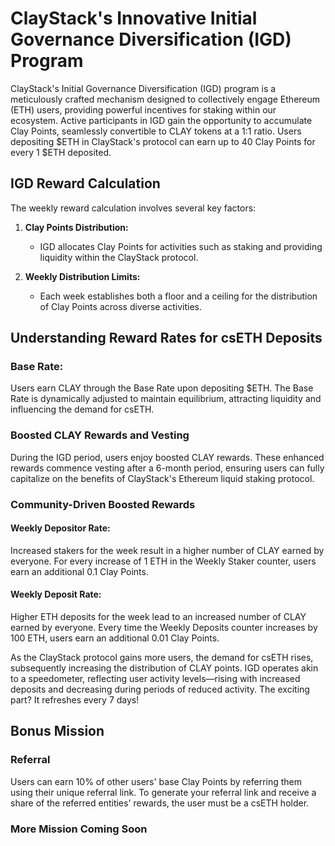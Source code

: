# ClayStack's Innovative Initial Governance Diversification (IGD) Program

ClayStack's Initial Governance Diversification (IGD) program is a meticulously crafted mechanism designed to collectively engage Ethereum (ETH) users, providing powerful incentives for staking within our ecosystem. Active participants in IGD gain the opportunity to accumulate Clay Points, seamlessly convertible to CLAY tokens at a 1:1 ratio. Users depositing $ETH in ClayStack's protocol can earn up to 40 Clay Points for every 1 $ETH deposited.

## IGD Reward Calculation

The weekly reward calculation involves several key factors:

1. **Clay Points Distribution:**
   - IGD allocates Clay Points for activities such as staking and providing liquidity within the ClayStack protocol.

2. **Weekly Distribution Limits:**
   - Each week establishes both a floor and a ceiling for the distribution of Clay Points across diverse activities.

## Understanding Reward Rates for csETH Deposits

### Base Rate:
Users earn CLAY through the Base Rate upon depositing $ETH. The Base Rate is dynamically adjusted to maintain equilibrium, attracting liquidity and influencing the demand for csETH.

### Boosted CLAY Rewards and Vesting
During the IGD period, users enjoy boosted CLAY rewards. These enhanced rewards commence vesting after a 6-month period, ensuring users can fully capitalize on the benefits of ClayStack's Ethereum liquid staking protocol.

### Community-Driven Boosted Rewards

#### Weekly Depositor Rate:
Increased stakers for the week result in a higher number of CLAY earned by everyone. For every increase of 1 ETH in the Weekly Staker counter, users earn an additional 0.1 Clay Points.

#### Weekly Deposit Rate:
Higher ETH deposits for the week lead to an increased number of CLAY earned by everyone. Every time the Weekly Deposits counter increases by 100 ETH, users earn an additional 0.01 Clay Points.

As the ClayStack protocol gains more users, the demand for csETH rises, subsequently increasing the distribution of CLAY points. IGD operates akin to a speedometer, reflecting user activity levels—rising with increased deposits and decreasing during periods of reduced activity. The exciting part? It refreshes every 7 days!

## Bonus Mission

### Referral
Users can earn 10% of other users' base Clay Points by referring them using their unique referral link. To generate your referral link and receive a share of the referred entities' rewards, the user must be a csETH holder.

### More Mission Coming Soon